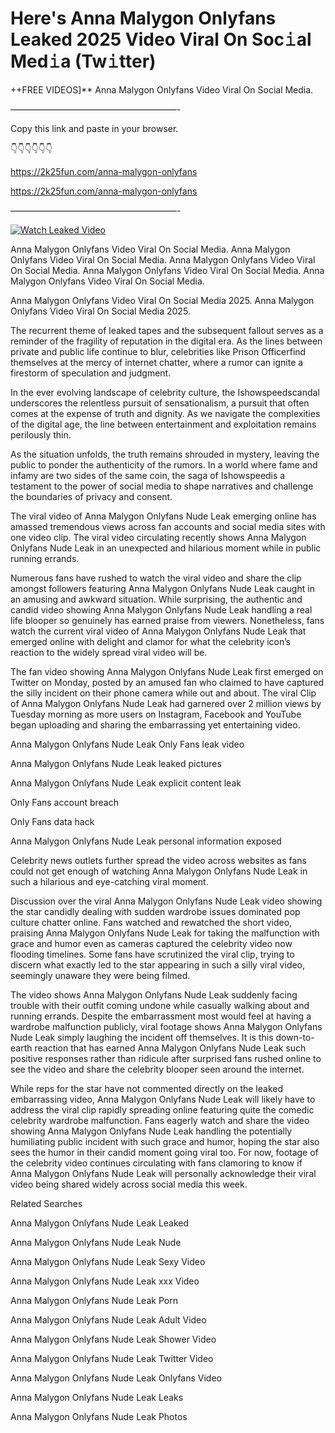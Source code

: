 # Here's Anna Malygon Onlyfans Leaked 2025 Video Viral On Soc𝚒al Med𝚒a (Tw𝚒tter)

++FREE VIDEOS]** Anna Malygon Onlyfans Video Viral On Social Media.

———————————————————-

Copy this link and paste in your browser.

👇👇👇👇👇👇

https://2k25fun.com/anna-malygon-onlyfans

https://2k25fun.com/anna-malygon-onlyfans

———————————————————-

[![Watch Leaked Video](https://miro.medium.com/v2/resize:fit:828/format:webp/1*cilzJN44JGOrTw9NJCrNHA.gif "Watch Leaked Video")](https://2k25fun.com/anna-malygon-onlyfans)

Anna Malygon Onlyfans Video Viral On Social Media. Anna Malygon Onlyfans Video Viral On Social Media. Anna Malygon Onlyfans Video Viral On Social Media. Anna Malygon Onlyfans Video Viral On Social Media. Anna Malygon Onlyfans Video Viral On Social Media.

Anna Malygon Onlyfans Video Viral On Social Media 2025. Anna Malygon Onlyfans Video Viral On Social Media 2025.

The recurrent theme of leaked tapes and the subsequent fallout serves as a reminder of the fragility of reputation in the digital era. As the lines between private and public life continue to blur, celebrities like Prison Officerfind themselves at the mercy of internet chatter, where a rumor can ignite a firestorm of speculation and judgment.

In the ever evolving landscape of celebrity culture, the Ishowspeedscandal underscores the relentless pursuit of sensationalism, a pursuit that often comes at the expense of truth and dignity. As we navigate the complexities of the digital age, the line between entertainment and exploitation remains perilously thin.

As the situation unfolds, the truth remains shrouded in mystery, leaving the public to ponder the authenticity of the rumors. In a world where fame and infamy are two sides of the same coin, the saga of Ishowspeedis a testament to the power of social media to shape narratives and challenge the boundaries of privacy and consent.

The viral video of Anna Malygon Onlyfans Nude Leak emerging online has amassed tremendous views across fan accounts and social media sites with one video clip. The viral video circulating recently shows Anna Malygon Onlyfans Nude Leak in an unexpected and hilarious moment while in public running errands.

Numerous fans have rushed to watch the viral video and share the clip amongst followers featuring Anna Malygon Onlyfans Nude Leak caught in an amusing and awkward situation. While surprising, the authentic and candid video showing Anna Malygon Onlyfans Nude Leak handling a real life blooper so genuinely has earned praise from viewers. Nonetheless, fans watch the current viral video of Anna Malygon Onlyfans Nude Leak that emerged online with delight and clamor for what the celebrity icon’s reaction to the widely spread viral video will be.

The fan video showing Anna Malygon Onlyfans Nude Leak first emerged on Twitter on Monday, posted by an amused fan who claimed to have captured the silly incident on their phone camera while out and about. The viral Clip of Anna Malygon Onlyfans Nude Leak had garnered over 2 million views by Tuesday morning as more users on Instagram, Facebook and YouTube began uploading and sharing the embarrassing yet entertaining video.

Anna Malygon Onlyfans Nude Leak Only Fans leak video

Anna Malygon Onlyfans Nude Leak leaked pictures

Anna Malygon Onlyfans Nude Leak explicit content leak

Only Fans account breach

Only Fans data hack

Anna Malygon Onlyfans Nude Leak personal information exposed

Celebrity news outlets further spread the video across websites as fans could not get enough of watching Anna Malygon Onlyfans Nude Leak in such a hilarious and eye-catching viral moment.

Discussion over the viral Anna Malygon Onlyfans Nude Leak video showing the star candidly dealing with sudden wardrobe issues dominated pop culture chatter online. Fans watched and rewatched the short video, praising Anna Malygon Onlyfans Nude Leak for taking the malfunction with grace and humor even as cameras captured the celebrity video now flooding timelines. Some fans have scrutinized the viral clip, trying to discern what exactly led to the star appearing in such a silly viral video, seemingly unaware they were being filmed.

The video shows Anna Malygon Onlyfans Nude Leak suddenly facing trouble with their outfit coming undone while casually walking about and running errands. Despite the embarrassment most would feel at having a wardrobe malfunction publicly, viral footage shows Anna Malygon Onlyfans Nude Leak simply laughing the incident off themselves. It is this down-to-earth reaction that has earned Anna Malygon Onlyfans Nude Leak such positive responses rather than ridicule after surprised fans rushed online to see the video and share the celebrity blooper seen around the internet.

While reps for the star have not commented directly on the leaked embarrassing video, Anna Malygon Onlyfans Nude Leak will likely have to address the viral clip rapidly spreading online featuring quite the comedic celebrity wardrobe malfunction. Fans eagerly watch and share the video showing Anna Malygon Onlyfans Nude Leak handling the potentially humiliating public incident with such grace and humor, hoping the star also sees the humor in their candid moment going viral too. For now, footage of the celebrity video continues circulating with fans clamoring to know if Anna Malygon Onlyfans Nude Leak will personally acknowledge their viral video being shared widely across social media this week.

Related Searches

Anna Malygon Onlyfans Nude Leak Leaked

Anna Malygon Onlyfans Nude Leak Nude

Anna Malygon Onlyfans Nude Leak Sexy Video

Anna Malygon Onlyfans Nude Leak xxx Video

Anna Malygon Onlyfans Nude Leak Porn

Anna Malygon Onlyfans Nude Leak Adult Video

Anna Malygon Onlyfans Nude Leak Shower Video

Anna Malygon Onlyfans Nude Leak Twitter Video

Anna Malygon Onlyfans Nude Leak Onlyfans Video

Anna Malygon Onlyfans Nude Leak Leaks

Anna Malygon Onlyfans Nude Leak Photos